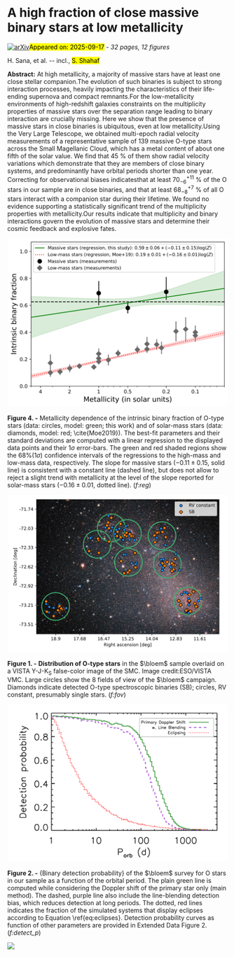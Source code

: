 <div class="macros" style="visibility:hidden;">
$\newcommand{\ensuremath}{}$
$\newcommand{\xspace}{}$
$\newcommand{\object}[1]{\texttt{#1}}$
$\newcommand{\farcs}{{.}''}$
$\newcommand{\farcm}{{.}'}$
$\newcommand{\arcsec}{''}$
$\newcommand{\arcmin}{'}$
$\newcommand{\ion}[2]{#1#2}$
$\newcommand{\textsc}[1]{\textrm{#1}}$
$\newcommand{\hl}[1]{\textrm{#1}}$
$\newcommand{\footnote}[1]{}$
$\newcommand{\bibinfo}[2]{#2}$
$\newcommand{\eprint}[2][]{\url{#2}}$
$\newcommand{\doi}[1]{\url{https://doi.org/#1}}$
$\newcommand{\giraffe}{{\sc giraffe}}$
$\newcommand{\figurename}{Figure}$
$\newcommand{\figurename}{Extended Data Figure}$
$\newcommand{\kms}{km s^{-1}}$
$\newcommand{\cms}{cm s^{-2}}$
$\newcommand{\ergscm}{erg s^{-1} cm^{-2}}$
$\newcommand{\ergs}{erg s^{-1}}$
$\newcommand{\zsun}{Z_{\odot}}$
$\newcommand{\Zsun}{Z_{\odot}}$
$\newcommand{\lsol}{L_{\odot}}$
$\newcommand{\lsun}{L_{\odot}}$
$\newcommand{\Lsun}{L_{\odot}}$
$\newcommand{\Msun}{M_{\odot}}$
$\newcommand{\msun}{M_{\odot}}$
$\newcommand{\msunyr}{M_{\odot} yr^{-1}}$
$\newcommand{\msol}{M_{\odot}}$
$\newcommand{\rsol}{R_{\odot}}$
$\newcommand{\rsun}{R_{\odot}}$
$\newcommand{\Rsun}{R_{\odot}}$
$\newcommand{\teff}{T_\mathrm{eff}}$
$\newcommand{\logg}{\log g}$
$\newcommand{\mdot}{M_\odot}$
$\newcommand{\vinf}{v_\infty}$
$\newcommand{\vsini}{\varv \sin i}$
$\newcommand{\ha}{H{\alpha}}$
$\newcommand{\halpha}{H{\alpha}}$
$\newcommand{\hb}{H{\beta}}$
$\newcommand{\hbeta}{H{\beta}}$
$\newcommand{\hdelta}{H{\delta}}$
$\newcommand{\hgamma}{H{\gamma}}$
$\newcommand{\l}{\lambda}$
$\newcommand{\hea}{\ion{He}{i}}$
$\newcommand{\heb}{\ion{He}{ii}}$
$\newcommand{\snr}{S/N}$
$\newcommand{\bloem}{BLOeM}$
$\newcommand{\flames}{\sc flames}$
$\newcommand{\aap}{Astron.~Astrophys.}$
$\newcommand{\aaps}{Astron.~Astrophys.~Suppl.}$
$\newcommand{\aapr}{Astron.~Astrophys.~Rev.}$
$\newcommand{\aj}{Astron.~J}$
$\newcommand{\apj}{Astrophys.~J}$
$\newcommand{\apjs}{Astrophys.~J.~Suppl.}$
$\newcommand{\apjl}{Astrophys.~Lett.}$
$\newcommand{\aplett}{Astrophys.~Lett.}$
$\newcommand{\araa}{Ann.~Rev. Astron.~Astroph.}$
$\newcommand{\mnras}{Mon.~Not.~Royal~Ac.~Soc.}$
$\newcommand{\nat}{Nature}$
$\newcommand{\pasp}{Publ. Astron. Soc. Pac.}$
$\newcommand{\pasa}{Publ. Astron. Soc. Australia}$
$\newcommand\url{#1}$
$\newcommand{\urlprefix}{URL }$</div>



<div id="title">

# A high fraction of close massive binary stars at low metallicity

</div>
<div id="comments">

[![arXiv](https://img.shields.io/badge/arXiv-2509.12488-b31b1b.svg)](https://arxiv.org/abs/2509.12488)<mark>Appeared on: 2025-09-17</mark> -  _32 pages, 12 figures_

</div>
<div id="authors">

H. Sana, et al. -- incl., <mark>S. Shahaf</mark>

</div>
<div id="abstract">

**Abstract:** At high metallicity, a majority of massive stars have at least one close stellar companion.The evolution of such binaries is subject to strong interaction processes, heavily impacting the characteristics of their life-ending supernova and compact remnants.For the low-metallicity environments of high-redshift galaxies constraints on the multiplicity properties of massive stars over the separation range leading to binary interaction are crucially missing.  Here we show that the presence of massive stars in close binaries is ubiquitous, even at low metallicity.Using the Very Large Telescope, we obtained multi-epoch radial velocity measurements of a representative sample of 139 massive O-type stars across the Small Magellanic Cloud, which has a metal content of about one fifth of the solar value. We find that 45 \% of them show radial velocity variations which demonstrate that they are members of close binary systems, and predominantly have orbital periods shorter than one year. Correcting for observational biases indicatesthat at least $70^{+11}_{-6}$ \% of the O stars in our sample are in close binaries, and that at least $68^{+7}_{-8}$ \% of all O stars interact with a companion star during their lifetime. We found no evidence supporting a statistically significant trend of the multiplicity properties with metallicity.Our results indicate that multiplicity and binary interactions govern the evolution of massive stars and determine their cosmic feedback and explosive fates.

</div>

<div id="div_fig1">

<img src="tmp_2509.12488/./Sana_Fig4.png" alt="Fig4" width="100%"/>

**Figure 4. -** Metallicity dependence of the intrinsic binary fraction of O-type stars (data: circles, model: green; this work) and of solar-mass stars (data: diamonds, model: red; \cite{Moe2019}).
The best-fit parameters and their standard deviations are computed with a linear regression to the displayed data points and their 1$\sigma$ error-bars. The green and red shaded regions show the 68\%(1$\sigma$) confidence intervals of the regressions to the high-mass and low-mass data, respectively. The slope for massive stars ($-0.11 \pm 0.15$, solid line) is consistent with a constant line (dashed line), but does not allow to reject a slight trend with metallicity at the level of the slope reported for solar-mass stars ($-0.16 \pm0.01$, dotted line).    (*f:reg*)

</div>
<div id="div_fig2">

<img src="tmp_2509.12488/./Sana_Fig1.png" alt="Fig1" width="100%"/>

**Figure 1. -** **Distribution of O-type stars** in the $\bloem$ sample overlaid on a VISTA Y-J-K$_\mathrm{S}$ false-color image of the SMC. Image credit:ESO/VISTA VMC. Large circles show the 8 fields of view of the $\bloem$ campaign. Diamonds indicate detected O-type spectroscopic binaries (SB); circles, RV constant, presumably single stars.  (*f:fov*)

</div>
<div id="div_fig3">

<img src="tmp_2509.12488/./Sana_Fig2.png" alt="Fig2" width="100%"/>

**Figure 2. -** {Binary detection probability} of the $\bloem$ survey for O stars in our sample as a function of the orbital period. The plain green line is computed while considering the Doppler shift of the primary star only (main method). The dashed, purple line also include the line-blending detection bias, which reduces detection at long periods. The dotted, red lines indicates the fraction of the simulated systems that display eclipses according to Equation \ref{eq:eclipses}. Detection probability curves as function of other parameters are provided in Extended Data Figure 2. (*f:detect_p*)

</div><div id="qrcode"><img src=https://api.qrserver.com/v1/create-qr-code/?size=100x100&data="https://arxiv.org/abs/2509.12488"></div>